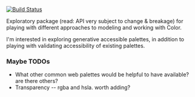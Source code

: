 [![Build Status](https://travis-ci.org/tesk9/palette.svg?branch=master)](https://travis-ci.org/tesk9/palette)

Exploratory package (read: API very subject to change & breakage) for playing with different approaches to modeling and working with Color.

I'm interested in exploring generative accessible palettes, in addition to playing with validating accessibility of existing palettes.


### Maybe TODOs

- What other common web palettes would be helpful to have available? are there others?
- Transparency -- rgba and hsla. worth adding?
